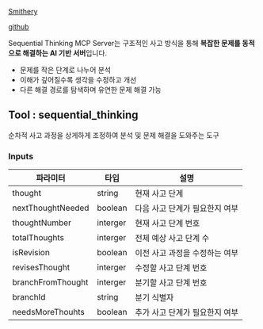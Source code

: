 
[Smithery](https://smithery.ai/server/@smithery-ai/server-sequential-thinking)

[github](https://github.com/modelcontextprotocol/servers/tree/main/src/sequentialthinking)

Sequential Thinking MCP Server는 구조적인 사고 방식을 통해 **복잡한 문제를 동적으로 해결하는 AI 기반 서버**입니다.

- 문제를 작은 단계로 나누어 분석
- 이해가 깊어질수록 생각을 수정하고 개선
- 다른 해결 경로를 탐색하며 유연한 문제 해결 가능

## Tool : sequential_thinking

순차적 사고 과정을 상게하게 조정하여 분석 및 문제 해결을 도와주는 도구

### Inputs

| 파라미터              | 타입       | 설명                |
| ----------------- | -------- | ----------------- |
| thought           | string   | 현재 사고 단계          |
| nextThoughtNeeded | boolean  | 다음 사고 단계가 필요한지 여부 |
| thoughtNumber     | interger | 현재 사고 단계 번호       |
| totalThoughts     | interger | 전체 예상 사고 단계 수     |
| isRevision        | boolean  | 이전 사고 과정을 수정하는 여부 |
| revisesThought    | interger | 수정할 사고 단계 번호      |
| branchFromThought | interger | 분기할 사고 단계 번호      |
| branchId          | string   | 분기 식별자            |
| needsMoreThouhts  | boolean  | 추가 사고 단계가 필요한지 여부 |


